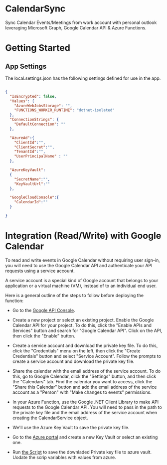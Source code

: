 # CalendarSync
Sync Calendar Events/Meetings from work account with personal outlook leveraging Microsoft Graph, Google Calendar API &amp; Azure Functions.

# Getting Started
## App Settings
The local.settings.json has the following settings defined for use in the app.

```json

{
  "IsEncrypted": false,
  "Values": {
    "AzureWebJobsStorage": "",
    "FUNCTIONS_WORKER_RUNTIME": "dotnet-isolated"
  },
  "ConnectionStrings": {
    "DefaultConnection": ""
  },

  "AzureAd":{
    "ClientId":"",
    "ClientSecret":"",
    "TenantId":"",
    "UserPrincipalName" : ""
  },

  "AzureKeyVault":
  {
    "SecretName":"",
    "KeyVaultUrl":""
  },

  "GoogleCloudConsole":{
    "CalendarId":""
  }

}

```

# Integration (Read/Write) with Google Calendar

To read and write events in Google Calendar without requiring user sign-in, you will need to use the Google Calendar API and authenticate your API requests using a service account.

A service account is a special kind of Google account that belongs to your application or a virtual machine (VM), instead of to an individual end user. 

Here is a general outline of the steps to follow before deploying the function:

- Go to the [Google API Console](https://console.cloud.google.com/).

- Create a new project or select an existing project.
Enable the Google Calendar API for your project. To do this, click the "Enable APIs and Services" button and search for "Google Calendar API". Click on the API, then click the "Enable" button.

- Create a service account and download the private key file. To do this, click the "Credentials" menu on the left, then click the "Create Credentials" button and select "Service Account". Follow the prompts to create a service account and download the private key file.

- Share the calendar with the email address of the service account. To do this, go to Google Calendar, click the "Settings" button, and then click the "Calendars" tab. Find the calendar you want to access, click the "Share this Calendar" button and add the email address of the service account as a "Person" with "Make changes to events" permissions.

- In your Azure Function, use the Google .NET Client Library to make API requests to the Google Calendar API. You will need to pass in the path to the private key file and the email address of the service account when creating the CalendarService object.

- We'll use the Azure Key Vault to save the private key file.

- Go to the [Azure portal](https://portal.azure.com/) and create a new Key Vault or select an existing one.

- Run [the Script](/Scripts/vault-save-key-file.sh) to save the downladed Private key file to azure vault. Uodate the scrip variables with values from azure.



